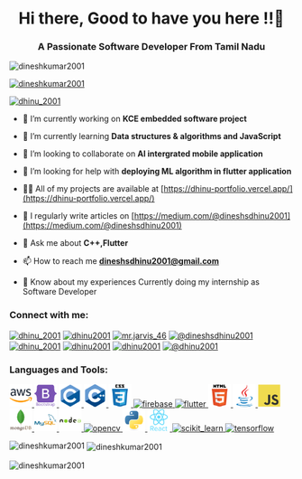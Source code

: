 <h1 align="center">Hi there, Good to have you here !!👋</h1>
<h3 align="center">A Passionate Software Developer From Tamil Nadu</h3>

<p align="left"> <img src="https://komarev.com/ghpvc/?username=dineshkumar2001&label=Profile%20views&color=0e75b6&style=flat" alt="dineshkumar2001" /> </p>

<p align="left"> <a href="https://github.com/ryo-ma/github-profile-trophy"><img src="https://github-profile-trophy.vercel.app/?username=dineshkumar2001" alt="dineshkumar2001" /></a> </p>

<p align="left"> <a href="https://twitter.com/dhinu_2001" target="blank"><img src="https://img.shields.io/twitter/follow/dhinu_2001?logo=twitter&style=for-the-badge" alt="dhinu_2001" /></a> </p>

- 🔭 I’m currently working on **KCE embedded software project**

- 🌱 I’m currently learning **Data structures & algorithms and JavaScript**

- 👯 I’m looking to collaborate on **AI intergrated mobile application**

- 🤝 I’m looking for help with **deploying ML algorithm in flutter application**

- 👨‍💻 All of my projects are available at [https://dhinu-portfolio.vercel.app/](https://dhinu-portfolio.vercel.app/)

- 📝 I regularly write articles on [https://medium.com/@dineshsdhinu2001](https://medium.com/@dineshsdhinu2001)

- 💬 Ask me about **C++,Flutter**

- 📫 How to reach me **dineshsdhinu2001@gmail.com**

- 📄 Know about my experiences Currently doing my internship as Software Developer

<h3 align="left">Connect with me:</h3>
<p align="left">
<a href="https://twitter.com/dhinu_2001" target="blank"><img align="center" src="https://raw.githubusercontent.com/rahuldkjain/github-profile-readme-generator/master/src/images/icons/Social/twitter.svg" alt="dhinu_2001" height="30" width="40" /></a>
<a href="https://linkedin.com/in/dhinu2001" target="blank"><img align="center" src="https://raw.githubusercontent.com/rahuldkjain/github-profile-readme-generator/master/src/images/icons/Social/linked-in-alt.svg" alt="dhinu2001" height="30" width="40" /></a>
<a href="https://instagram.com/mr.jarvis_46" target="blank"><img align="center" src="https://raw.githubusercontent.com/rahuldkjain/github-profile-readme-generator/master/src/images/icons/Social/instagram.svg" alt="mr.jarvis_46" height="30" width="40" /></a>
<a href="https://medium.com/@dineshsdhinu2001" target="blank"><img align="center" src="https://raw.githubusercontent.com/rahuldkjain/github-profile-readme-generator/master/src/images/icons/Social/medium.svg" alt="@dineshsdhinu2001" height="30" width="40" /></a>
<a href="https://www.codechef.com/users/dhinu_2001" target="blank"><img align="center" src="https://cdn.jsdelivr.net/npm/simple-icons@3.1.0/icons/codechef.svg" alt="dhinu_2001" height="30" width="40" /></a>
<a href="https://codeforces.com/profile/dhinu2001" target="blank"><img align="center" src="https://raw.githubusercontent.com/rahuldkjain/github-profile-readme-generator/master/src/images/icons/Social/codeforces.svg" alt="dhinu2001" height="30" width="40" /></a>
<a href="https://www.leetcode.com/dhinu2001" target="blank"><img align="center" src="https://raw.githubusercontent.com/rahuldkjain/github-profile-readme-generator/master/src/images/icons/Social/leet-code.svg" alt="dhinu2001" height="30" width="40" /></a>
<a href="https://www.hackerearth.com/@dhinu2001" target="blank"><img align="center" src="https://raw.githubusercontent.com/rahuldkjain/github-profile-readme-generator/master/src/images/icons/Social/hackerearth.svg" alt="@dhinu2001" height="30" width="40" /></a>
</p>

<h3 align="left">Languages and Tools:</h3>
<p align="left"> <a href="https://aws.amazon.com" target="_blank" rel="noreferrer"> <img src="https://raw.githubusercontent.com/devicons/devicon/master/icons/amazonwebservices/amazonwebservices-original-wordmark.svg" alt="aws" width="40" height="40"/> </a> <a href="https://getbootstrap.com" target="_blank" rel="noreferrer"> <img src="https://raw.githubusercontent.com/devicons/devicon/master/icons/bootstrap/bootstrap-plain-wordmark.svg" alt="bootstrap" width="40" height="40"/> </a> <a href="https://www.cprogramming.com/" target="_blank" rel="noreferrer"> <img src="https://raw.githubusercontent.com/devicons/devicon/master/icons/c/c-original.svg" alt="c" width="40" height="40"/> </a> <a href="https://www.w3schools.com/cpp/" target="_blank" rel="noreferrer"> <img src="https://raw.githubusercontent.com/devicons/devicon/master/icons/cplusplus/cplusplus-original.svg" alt="cplusplus" width="40" height="40"/> </a> <a href="https://www.w3schools.com/css/" target="_blank" rel="noreferrer"> <img src="https://raw.githubusercontent.com/devicons/devicon/master/icons/css3/css3-original-wordmark.svg" alt="css3" width="40" height="40"/> </a> <a href="https://firebase.google.com/" target="_blank" rel="noreferrer"> <img src="https://www.vectorlogo.zone/logos/firebase/firebase-icon.svg" alt="firebase" width="40" height="40"/> </a> <a href="https://flutter.dev" target="_blank" rel="noreferrer"> <img src="https://www.vectorlogo.zone/logos/flutterio/flutterio-icon.svg" alt="flutter" width="40" height="40"/> </a> <a href="https://www.w3.org/html/" target="_blank" rel="noreferrer"> <img src="https://raw.githubusercontent.com/devicons/devicon/master/icons/html5/html5-original-wordmark.svg" alt="html5" width="40" height="40"/> </a> <a href="https://www.java.com" target="_blank" rel="noreferrer"> <img src="https://raw.githubusercontent.com/devicons/devicon/master/icons/java/java-original.svg" alt="java" width="40" height="40"/> </a> <a href="https://developer.mozilla.org/en-US/docs/Web/JavaScript" target="_blank" rel="noreferrer"> <img src="https://raw.githubusercontent.com/devicons/devicon/master/icons/javascript/javascript-original.svg" alt="javascript" width="40" height="40"/> </a> <a href="https://www.mongodb.com/" target="_blank" rel="noreferrer"> <img src="https://raw.githubusercontent.com/devicons/devicon/master/icons/mongodb/mongodb-original-wordmark.svg" alt="mongodb" width="40" height="40"/> </a> <a href="https://www.mysql.com/" target="_blank" rel="noreferrer"> <img src="https://raw.githubusercontent.com/devicons/devicon/master/icons/mysql/mysql-original-wordmark.svg" alt="mysql" width="40" height="40"/> </a> <a href="https://nodejs.org" target="_blank" rel="noreferrer"> <img src="https://raw.githubusercontent.com/devicons/devicon/master/icons/nodejs/nodejs-original-wordmark.svg" alt="nodejs" width="40" height="40"/> </a> <a href="https://opencv.org/" target="_blank" rel="noreferrer"> <img src="https://www.vectorlogo.zone/logos/opencv/opencv-icon.svg" alt="opencv" width="40" height="40"/> </a> <a href="https://www.python.org" target="_blank" rel="noreferrer"> <img src="https://raw.githubusercontent.com/devicons/devicon/master/icons/python/python-original.svg" alt="python" width="40" height="40"/> </a> <a href="https://reactjs.org/" target="_blank" rel="noreferrer"> <img src="https://raw.githubusercontent.com/devicons/devicon/master/icons/react/react-original-wordmark.svg" alt="react" width="40" height="40"/> </a> <a href="https://scikit-learn.org/" target="_blank" rel="noreferrer"> <img src="https://upload.wikimedia.org/wikipedia/commons/0/05/Scikit_learn_logo_small.svg" alt="scikit_learn" width="40" height="40"/> </a> <a href="https://www.tensorflow.org" target="_blank" rel="noreferrer"> <img src="https://www.vectorlogo.zone/logos/tensorflow/tensorflow-icon.svg" alt="tensorflow" width="40" height="40"/> </a> </p>

<p><img align="left" src="https://github-readme-stats.vercel.app/api/top-langs?username=dineshkumar2001&show_icons=true&locale=en&layout=compact" alt="dineshkumar2001" /></p>

<p>&nbsp;<img align="center" src="https://github-readme-stats.vercel.app/api?username=dineshkumar2001&show_icons=true&locale=en" alt="dineshkumar2001" /></p>

<p><img align="center" src="https://github-readme-streak-stats.herokuapp.com/?user=dineshkumar2001&" alt="dineshkumar2001" /></p>
